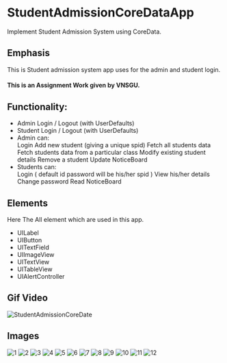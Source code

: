 # StudentAdmissionCoreDataApp
Implement Student Admission System using CoreData.

<h2>Emphasis</h2>
This is Student admission system app uses for the admin and student login.
<h4>This is an Assignment Work given by VNSGU.</h4>
<h2> Functionality: </h2>
<ul>
  <li>Admin Login / Logout (with UserDefaults)</li>
  <li>Student Login / Logout (with UserDefaults)</li>
  <li>Admin can:</li>
       Login
       Add new student (giving a unique spid)
       Fetch all students data
       Fetch students data from a particular class
       Modify existing student details
       Remove a student
       Update NoticeBoard
  <li>Students can: </li>                     
       Login ( default id password will be his/her spid )
       View his/her details
       Change password
       Read NoticeBoard
</ul>

<h2>Elements</h2>

<p>Here The All element which are used in this app.</p>
<ul>
  <li>UILabel</li>
  <li>UIButton</li>
  <li>UITextField</li>
  <li>UIImageView</li>
  <li>UITextView</li>
  <li>UITableView</li>
  <li>UIAlertController</li>
</ul>

<h2>Gif Video</h2>

![StudentAdmissionCoreDate](https://user-images.githubusercontent.com/81357299/130328067-cb265808-c752-4ad2-937b-4d5c3fcaf155.gif)

<h2>Images</h2>

  ![1](https://user-images.githubusercontent.com/81357299/130328096-56dce935-7a66-4a58-b947-dea4db6bedfa.png)
  ![2](https://user-images.githubusercontent.com/81357299/130328097-4eb55596-7ae3-40c7-975c-d9ced5cfd563.png)
  ![3](https://user-images.githubusercontent.com/81357299/130328098-7bac806b-47cc-4a6d-b82a-da272d9e5d32.png)
  ![4](https://user-images.githubusercontent.com/81357299/130328099-5fe21e35-fbfd-4d7b-b34a-2c3928d63c73.png)
  ![5](https://user-images.githubusercontent.com/81357299/130328100-9cba9cb3-a8d0-4deb-a535-de08d0a91ce3.png)
  ![6](https://user-images.githubusercontent.com/81357299/130328076-9101db41-df1f-473d-aa9d-4d9e86e29b80.png)
  ![7](https://user-images.githubusercontent.com/81357299/130328088-69a844a4-e883-4125-86c9-2d6627a8a1cd.png)
  ![8](https://user-images.githubusercontent.com/81357299/130328089-74b6cc30-b703-42fa-8f23-e3bc9c11faa3.png)
  ![9](https://user-images.githubusercontent.com/81357299/130328091-4273c5ef-43de-4e9c-8d83-cb44cbe0db4c.png)
  ![10](https://user-images.githubusercontent.com/81357299/130328093-60b81dbc-1bcd-4bc7-9826-1bbc98dce1fd.png)
  ![11](https://user-images.githubusercontent.com/81357299/130328094-a2f93e50-ce53-4026-8b85-e00a0f9ca3f2.png)
  ![12](https://user-images.githubusercontent.com/81357299/130328095-469630f0-ed32-448f-b93f-4efa308241f0.png)
